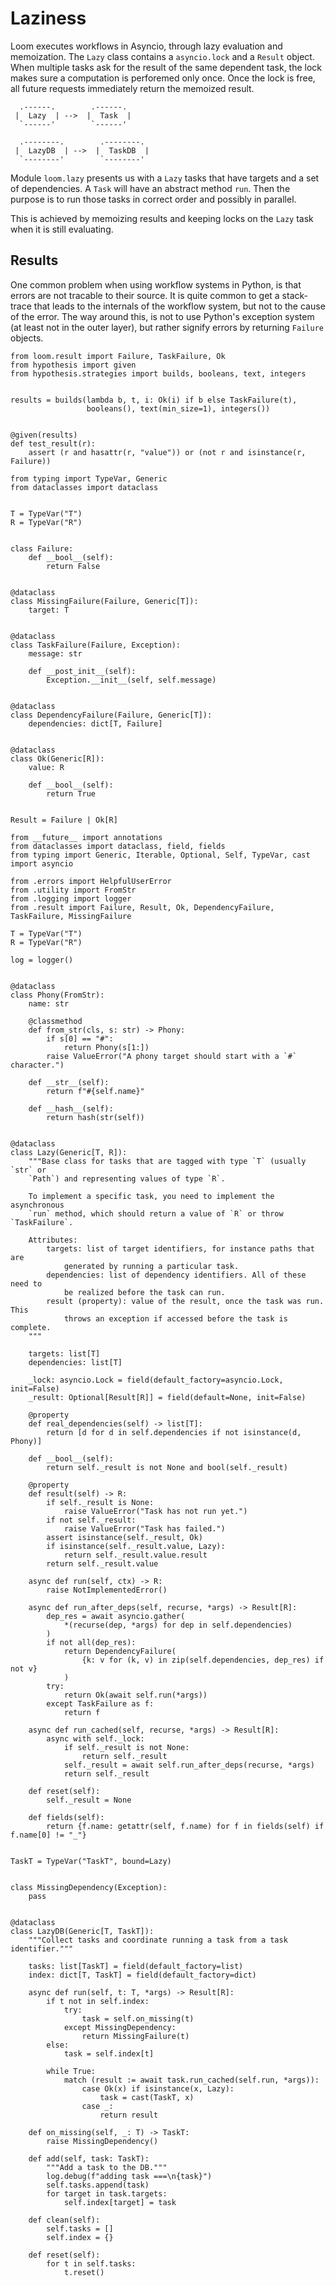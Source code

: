 # Laziness
Loom executes workflows in Asyncio, through lazy evaluation and memoization. The `Lazy` class contains a `asyncio.lock` and a `Result` object. When multiple tasks ask for the result of the same dependent task, the lock makes sure a computation is perforemed only once. Once the lock is free, all future requests immediately return the memoized result.

      .------.        .------. 
     |  Lazy  | -->  |  Task  |
      `------'        `------' 

      .--------.        .--------. 
     |  LazyDB  | -->  |  TaskDB  |
      `--------'        `--------' 



Module `loom.lazy` presents us with a `Lazy` tasks that have targets and a set of dependencies. A `Task` will have an abstract method `run`. Then the purpose is to run those tasks in correct order and possibly in parallel.

This is achieved by memoizing results and keeping locks on the `Lazy` task when it is still evaluating.

## Results
One common problem when using workflow systems in Python, is that errors are not tracable to their source. It is quite common to get a stack-trace that leads to the internals of the workflow system, but not to the cause of the error. The way around this, is not to use Python's exception system (at least not in the outer layer), but rather signify errors by returning `Failure` objects.

``` {.python file=test/test_result.py}
from loom.result import Failure, TaskFailure, Ok
from hypothesis import given
from hypothesis.strategies import builds, booleans, text, integers


results = builds(lambda b, t, i: Ok(i) if b else TaskFailure(t),
                 booleans(), text(min_size=1), integers())


@given(results)
def test_result(r):
    assert (r and hasattr(r, "value")) or (not r and isinstance(r, Failure))
```

``` {.python file=loom/result.py}
from typing import TypeVar, Generic
from dataclasses import dataclass


T = TypeVar("T")
R = TypeVar("R")


class Failure:
    def __bool__(self):
        return False


@dataclass
class MissingFailure(Failure, Generic[T]):
    target: T


@dataclass
class TaskFailure(Failure, Exception):
    message: str

    def __post_init__(self):
        Exception.__init__(self, self.message)


@dataclass
class DependencyFailure(Failure, Generic[T]):
    dependencies: dict[T, Failure]


@dataclass
class Ok(Generic[R]):
    value: R

    def __bool__(self):
        return True


Result = Failure | Ok[R]
```

``` {.python file=loom/lazy.py}
from __future__ import annotations
from dataclasses import dataclass, field, fields
from typing import Generic, Iterable, Optional, Self, TypeVar, cast
import asyncio

from .errors import HelpfulUserError
from .utility import FromStr
from .logging import logger
from .result import Failure, Result, Ok, DependencyFailure, TaskFailure, MissingFailure

T = TypeVar("T")
R = TypeVar("R")

log = logger()


@dataclass
class Phony(FromStr):
    name: str

    @classmethod
    def from_str(cls, s: str) -> Phony:
        if s[0] == "#":
            return Phony(s[1:])
        raise ValueError("A phony target should start with a `#` character.")

    def __str__(self):
        return f"#{self.name}"

    def __hash__(self):
        return hash(str(self))


@dataclass
class Lazy(Generic[T, R]):
    """Base class for tasks that are tagged with type `T` (usually `str` or
    `Path`) and representing values of type `R`.

    To implement a specific task, you need to implement the asynchronous
    `run` method, which should return a value of `R` or throw `TaskFailure`.

    Attributes:
        targets: list of target identifiers, for instance paths that are
            generated by running a particular task.
        dependencies: list of dependency identifiers. All of these need to
            be realized before the task can run.
        result (property): value of the result, once the task was run. This
            throws an exception if accessed before the task is complete.
    """

    targets: list[T]
    dependencies: list[T]

    _lock: asyncio.Lock = field(default_factory=asyncio.Lock, init=False)
    _result: Optional[Result[R]] = field(default=None, init=False)

    @property
    def real_dependencies(self) -> list[T]:
        return [d for d in self.dependencies if not isinstance(d, Phony)]

    def __bool__(self):
        return self._result is not None and bool(self._result)

    @property
    def result(self) -> R:
        if self._result is None:
            raise ValueError("Task has not run yet.")
        if not self._result:
            raise ValueError("Task has failed.")
        assert isinstance(self._result, Ok)
        if isinstance(self._result.value, Lazy):
            return self._result.value.result
        return self._result.value

    async def run(self, ctx) -> R:
        raise NotImplementedError()

    async def run_after_deps(self, recurse, *args) -> Result[R]:
        dep_res = await asyncio.gather(
            *(recurse(dep, *args) for dep in self.dependencies)
        )
        if not all(dep_res):
            return DependencyFailure(
                {k: v for (k, v) in zip(self.dependencies, dep_res) if not v}
            )
        try:
            return Ok(await self.run(*args))
        except TaskFailure as f:
            return f

    async def run_cached(self, recurse, *args) -> Result[R]:
        async with self._lock:
            if self._result is not None:
                return self._result
            self._result = await self.run_after_deps(recurse, *args)
            return self._result

    def reset(self):
        self._result = None

    def fields(self):
        return {f.name: getattr(self, f.name) for f in fields(self) if f.name[0] != "_"}


TaskT = TypeVar("TaskT", bound=Lazy)


class MissingDependency(Exception):
    pass


@dataclass
class LazyDB(Generic[T, TaskT]):
    """Collect tasks and coordinate running a task from a task identifier."""

    tasks: list[TaskT] = field(default_factory=list)
    index: dict[T, TaskT] = field(default_factory=dict)

    async def run(self, t: T, *args) -> Result[R]:
        if t not in self.index:
            try:
                task = self.on_missing(t)
            except MissingDependency:
                return MissingFailure(t)
        else:
            task = self.index[t]

        while True:
            match (result := await task.run_cached(self.run, *args)):
                case Ok(x) if isinstance(x, Lazy):
                    task = cast(TaskT, x)
                case _:
                    return result

    def on_missing(self, _: T) -> TaskT:
        raise MissingDependency()

    def add(self, task: TaskT):
        """Add a task to the DB."""
        log.debug(f"adding task ===\n{task}")
        self.tasks.append(task)
        for target in task.targets:
            self.index[target] = task

    def clean(self):
        self.tasks = []
        self.index = {}

    def reset(self):
        for t in self.tasks:
            t.reset()
```

